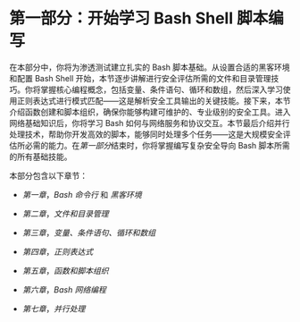 # 第一部分：开始学习 Bash Shell 脚本编写

在本部分中，你将为渗透测试建立扎实的 Bash 脚本基础。从设置合适的黑客环境和配置 Bash Shell 开始，本节逐步讲解进行安全评估所需的文件和目录管理技巧。你将掌握核心编程概念，包括变量、条件语句、循环和数组，然后深入学习使用正则表达式进行模式匹配——这是解析安全工具输出的关键技能。接下来，本节介绍函数创建和脚本组织，确保你能够构建可维护的、专业级别的安全工具。进入网络基础知识后，你将学习 Bash 如何与网络服务和协议交互。本节最后介绍并行处理技术，帮助你开发高效的脚本，能够同时处理多个任务——这是大规模安全评估所必需的能力。在*第一部分*结束时，你将掌握编写复杂安全导向 Bash 脚本所需的所有基础技能。

本部分包含以下章节：

+   *第一章*，*Bash* *命令行* 和 *黑客环境*

+   *第二章*，*文件和目录管理*

+   *第三章*，*变量、条件语句、循环和数组*

+   *第四章*，*正则表达式*

+   *第五章*，*函数和脚本组织*

+   *第六章*，*Bash 网络编程*

+   *第七章*，*并行处理*
